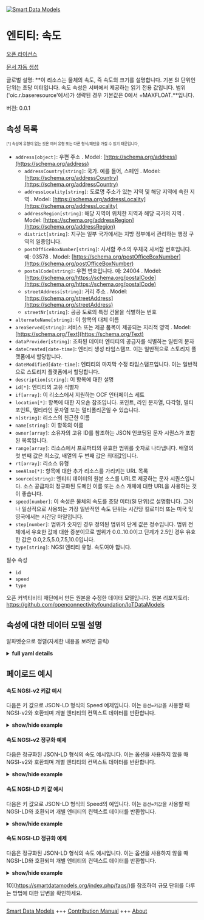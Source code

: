 <!-- 10-Header -->    
[![Smart Data Models](https://smartdatamodels.org/wp-content/uploads/2022/01/SmartDataModels_logo.png "Logo")](https://smartdatamodels.org)    
엔티티: 속도    
=======<!-- /10-Header -->    
<!-- 15-License -->    
[오픈 라이선스](https://github.com/smart-data-models//dataModel.OCF/blob/master/Speed/LICENSE.md)    
[문서 자동 생성](https://docs.google.com/presentation/d/e/2PACX-1vTs-Ng5dIAwkg91oTTUdt8ua7woBXhPnwavZ0FxgR8BsAI_Ek3C5q97Nd94HS8KhP-r_quD4H0fgyt3/pub?start=false&loop=false&delayms=3000#slide=id.gb715ace035_0_60)    
<!-- /15-License -->    
<!-- 20-Description -->    
글로벌 설명: **이 리소스는 물체의 속도, 즉 속도의 크기를 설명합니다. 기본 SI 단위인 단위는 초당 미터입니다. 속도 속성은 서버에서 제공하는 읽기 전용 값입니다. 범위('oic.r.baseresource'에서)가 생략된 경우 기본값은 0에서 +MAXFLOAT.**입니다.    
버전: 0.0.1    
<!-- /20-Description -->    
<!-- 30-PropertiesList -->    
## 속성 목록    
<sup><sub>[*] 속성에 유형이 없는 것은 여러 유형 또는 다른 형식/패턴을 가질 수 있기 때문입니다</sub></sup>.    
- `address[object]`: 우편 주소  . Model: [https://schema.org/address](https://schema.org/address)	- `addressCountry[string]`: 국가. 예를 들어, 스페인  . Model: [https://schema.org/addressCountry](https://schema.org/addressCountry)    
	- `addressLocality[string]`: 도로명 주소가 있는 지역 및 해당 지역에 속한 지역  . Model: [https://schema.org/addressLocality](https://schema.org/addressLocality)    
	- `addressRegion[string]`: 해당 지역이 위치한 지역과 해당 국가의 지역  . Model: [https://schema.org/addressRegion](https://schema.org/addressRegion)    
	- `district[string]`: 지구는 일부 국가에서는 지방 정부에서 관리하는 행정 구역의 일종입니다.      
	- `postOfficeBoxNumber[string]`: 사서함 주소의 우체국 사서함 번호입니다. 예: 03578  . Model: [https://schema.org/postOfficeBoxNumber](https://schema.org/postOfficeBoxNumber)    
	- `postalCode[string]`: 우편 번호입니다. 예: 24004  . Model: [https://schema.org/https://schema.org/postalCode](https://schema.org/https://schema.org/postalCode)    
	- `streetAddress[string]`: 거리 주소  . Model: [https://schema.org/streetAddress](https://schema.org/streetAddress)    
	- `streetNr[string]`: 공공 도로의 특정 건물을 식별하는 번호      
- `alternateName[string]`: 이 항목의 대체 이름  - `areaServed[string]`: 서비스 또는 제공 품목이 제공되는 지리적 영역  . Model: [https://schema.org/Text](https://schema.org/Text)- `dataProvider[string]`: 조화된 데이터 엔티티의 공급자를 식별하는 일련의 문자  - `dateCreated[date-time]`: 엔티티 생성 타임스탬프. 이는 일반적으로 스토리지 플랫폼에서 할당합니다.  - `dateModified[date-time]`: 엔티티의 마지막 수정 타임스탬프입니다. 이는 일반적으로 스토리지 플랫폼에서 할당합니다.  - `description[string]`: 이 항목에 대한 설명  - `id[*]`: 엔티티의 고유 식별자  - `if[array]`: 이 리소스에서 지원하는 OCF 인터페이스 세트  - `location[*]`: 항목에 대한 지오숀 참조입니다. 포인트, 라인 문자열, 다각형, 멀티포인트, 멀티라인 문자열 또는 멀티폴리곤일 수 있습니다.  - `n[string]`: 리소스의 친근한 이름  - `name[string]`: 이 항목의 이름  - `owner[array]`: 소유자의 고유 ID를 참조하는 JSON 인코딩된 문자 시퀀스가 포함된 목록입니다.  - `range[array]`: 리소스에서 프로퍼티의 유효한 범위를 숫자로 나타냅니다. 배열의 첫 번째 값은 최소값, 배열의 두 번째 값은 최대값입니다.  - `rt[array]`: 리소스 유형  - `seeAlso[*]`: 항목에 대한 추가 리소스를 가리키는 URL 목록  - `source[string]`: 엔티티 데이터의 원본 소스를 URL로 제공하는 문자 시퀀스입니다. 소스 공급자의 정규화된 도메인 이름 또는 소스 개체에 대한 URL을 사용하는 것이 좋습니다.  - `speed[number]`: 이 속성은 물체의 속도를 초당 미터(SI 단위)로 설명합니다. 그러나 일상적으로 사용되는 가장 일반적인 속도 단위는 시간당 킬로미터 또는 미국 및 영국에서는 시간당 마일입니다.  - `step[number]`: 범위가 숫자인 경우 정의된 범위의 단계 값은 정수입니다.  범위 전체에서 유효한 값에 대한 증분이므로 범위가 0.0..10.0이고 단계가 2.5인 경우 유효한 값은 0.0,2.5,5.0,7.5,10.0입니다.  - `type[string]`: NGSI 엔티티 유형. 속도여야 합니다.  <!-- /30-PropertiesList -->    
<!-- 35-RequiredProperties -->    
필수 속성    
- `id`  - `speed`  - `type`  <!-- /35-RequiredProperties -->    
<!-- 40-RequiredProperties -->    
오픈 커넥티비티 재단에서 만든 원본을 수정한 데이터 모델입니다. 원본 리포지토리: https://github.com/openconnectivityfoundation/IoTDataModels    
<!-- /40-RequiredProperties -->    
<!-- 50-DataModelHeader -->    
## 속성에 대한 데이터 모델 설명    
알파벳순으로 정렬(자세한 내용을 보려면 클릭)    
<!-- /50-DataModelHeader -->    
<!-- 60-ModelYaml -->    
<details><summary><strong>full yaml details</strong></summary>      
```yaml    
Speed:      
  description: 'This Resource describes the speed of an object, which is the magnitude of its velocity. The unit, which is the default SI unit, is metre per second. The speed Property is a read-only value that is provided by the server. When range (from ''oic.r.baseresource'') is omitted the default is 0 to +MAXFLOAT.'      
  properties:      
    address:      
      description: The mailing address      
      properties:      
        addressCountry:      
          description: 'The country. For example, Spain'      
          type: string      
          x-ngsi:      
            model: https://schema.org/addressCountry      
            type: Property      
        addressLocality:      
          description: 'The locality in which the street address is, and which is in the region'      
          type: string      
          x-ngsi:      
            model: https://schema.org/addressLocality      
            type: Property      
        addressRegion:      
          description: 'The region in which the locality is, and which is in the country'      
          type: string      
          x-ngsi:      
            model: https://schema.org/addressRegion      
            type: Property      
        district:      
          description: 'A district is a type of administrative division that, in some countries, is managed by the local government'      
          type: string      
          x-ngsi:      
            type: Property      
        postOfficeBoxNumber:      
          description: 'The post office box number for PO box addresses. For example, 03578'      
          type: string      
          x-ngsi:      
            model: https://schema.org/postOfficeBoxNumber      
            type: Property      
        postalCode:      
          description: 'The postal code. For example, 24004'      
          type: string      
          x-ngsi:      
            model: https://schema.org/https://schema.org/postalCode      
            type: Property      
        streetAddress:      
          description: The street address      
          type: string      
          x-ngsi:      
            model: https://schema.org/streetAddress      
            type: Property      
        streetNr:      
          description: Number identifying a specific property on a public street      
          type: string      
          x-ngsi:      
            type: Property      
      type: object      
      x-ngsi:      
        model: https://schema.org/address      
        type: Property      
    alternateName:      
      description: An alternative name for this item      
      type: string      
      x-ngsi:      
        type: Property      
    areaServed:      
      description: The geographic area where a service or offered item is provided      
      type: string      
      x-ngsi:      
        model: https://schema.org/Text      
        type: Property      
    dataProvider:      
      description: A sequence of characters identifying the provider of the harmonised data entity      
      type: string      
      x-ngsi:      
        type: Property      
    dateCreated:      
      description: Entity creation timestamp. This will usually be allocated by the storage platform      
      format: date-time      
      type: string      
      x-ngsi:      
        type: Property      
    dateModified:      
      description: Timestamp of the last modification of the entity. This will usually be allocated by the storage platform      
      format: date-time      
      type: string      
      x-ngsi:      
        type: Property      
    description:      
      description: A description of this item      
      type: string      
      x-ngsi:      
        type: Property      
    id:      
      anyOf:      
        - description: Identifier format of any NGSI entity      
          maxLength: 256      
          minLength: 1      
          pattern: ^[\w\-\.\{\}\$\+\*\[\]`|~^@!,:\\]+$      
          type: string      
          x-ngsi:      
            type: Property      
        - description: Identifier format of any NGSI entity      
          format: uri      
          type: string      
          x-ngsi:      
            type: Property      
      description: Unique identifier of the entity      
      x-ngsi:      
        type: Property      
    if:      
      description: The OCF Interface set supported by this Resource      
      items:      
        enum:      
          - oic.if.s      
          - oic.if.baseline      
        type: string      
      minItems: 1      
      readOnly: true      
      type: array      
      uniqueItems: true      
      x-ngsi:      
        type: Property      
    location:      
      description: 'Geojson reference to the item. It can be Point, LineString, Polygon, MultiPoint, MultiLineString or MultiPolygon'      
      oneOf:      
        - description: Geojson reference to the item. Point      
          properties:      
            bbox:      
              items:      
                type: number      
              minItems: 4      
              type: array      
            coordinates:      
              items:      
                type: number      
              minItems: 2      
              type: array      
            type:      
              enum:      
                - Point      
              type: string      
          required:      
            - type      
            - coordinates      
          title: GeoJSON Point      
          type: object      
          x-ngsi:      
            type: GeoProperty      
        - description: Geojson reference to the item. LineString      
          properties:      
            bbox:      
              items:      
                type: number      
              minItems: 4      
              type: array      
            coordinates:      
              items:      
                items:      
                  type: number      
                minItems: 2      
                type: array      
              minItems: 2      
              type: array      
            type:      
              enum:      
                - LineString      
              type: string      
          required:      
            - type      
            - coordinates      
          title: GeoJSON LineString      
          type: object      
          x-ngsi:      
            type: GeoProperty      
        - description: Geojson reference to the item. Polygon      
          properties:      
            bbox:      
              items:      
                type: number      
              minItems: 4      
              type: array      
            coordinates:      
              items:      
                items:      
                  items:      
                    type: number      
                  minItems: 2      
                  type: array      
                minItems: 4      
                type: array      
              type: array      
            type:      
              enum:      
                - Polygon      
              type: string      
          required:      
            - type      
            - coordinates      
          title: GeoJSON Polygon      
          type: object      
          x-ngsi:      
            type: GeoProperty      
        - description: Geojson reference to the item. MultiPoint      
          properties:      
            bbox:      
              items:      
                type: number      
              minItems: 4      
              type: array      
            coordinates:      
              items:      
                items:      
                  type: number      
                minItems: 2      
                type: array      
              type: array      
            type:      
              enum:      
                - MultiPoint      
              type: string      
          required:      
            - type      
            - coordinates      
          title: GeoJSON MultiPoint      
          type: object      
          x-ngsi:      
            type: GeoProperty      
        - description: Geojson reference to the item. MultiLineString      
          properties:      
            bbox:      
              items:      
                type: number      
              minItems: 4      
              type: array      
            coordinates:      
              items:      
                items:      
                  items:      
                    type: number      
                  minItems: 2      
                  type: array      
                minItems: 2      
                type: array      
              type: array      
            type:      
              enum:      
                - MultiLineString      
              type: string      
          required:      
            - type      
            - coordinates      
          title: GeoJSON MultiLineString      
          type: object      
          x-ngsi:      
            type: GeoProperty      
        - description: Geojson reference to the item. MultiLineString      
          properties:      
            bbox:      
              items:      
                type: number      
              minItems: 4      
              type: array      
            coordinates:      
              items:      
                items:      
                  items:      
                    items:      
                      type: number      
                    minItems: 2      
                    type: array      
                  minItems: 4      
                  type: array      
                type: array      
              type: array      
            type:      
              enum:      
                - MultiPolygon      
              type: string      
          required:      
            - type      
            - coordinates      
          title: GeoJSON MultiPolygon      
          type: object      
          x-ngsi:      
            type: GeoProperty      
      x-ngsi:      
        type: GeoProperty      
    n:      
      description: Friendly name of the Resource      
      maxLength: 64      
      readOnly: true      
      type: string      
      x-ngsi:      
        type: Property      
    name:      
      description: The name of this item      
      type: string      
      x-ngsi:      
        type: Property      
    owner:      
      description: A List containing a JSON encoded sequence of characters referencing the unique Ids of the owner(s)      
      items:      
        anyOf:      
          - description: Identifier format of any NGSI entity      
            maxLength: 256      
            minLength: 1      
            pattern: ^[\w\-\.\{\}\$\+\*\[\]`|~^@!,:\\]+$      
            type: string      
            x-ngsi:      
              type: Property      
          - description: Identifier format of any NGSI entity      
            format: uri      
            type: string      
            x-ngsi:      
              type: Property      
        description: Unique identifier of the entity      
        x-ngsi:      
          type: Property      
      type: array      
      x-ngsi:      
        type: Property      
    range:      
      description: 'The valid range for the Property in the Resource as a number. The first value in the array is the minimum value, the second value in the array is the maximum value'      
      items:      
        type: number      
      maxItems: 2      
      minItems: 2      
      readOnly: true      
      type: array      
      x-ngsi:      
        type: Property      
    rt:      
      description: The Resource Type      
      items:      
        enum:      
          - oic.r.speed      
        type: string      
      minItems: 1      
      readOnly: true      
      type: array      
      uniqueItems: true      
      x-ngsi:      
        type: Property      
    seeAlso:      
      description: list of uri pointing to additional resources about the item      
      oneOf:      
        - items:      
            format: uri      
            type: string      
          minItems: 1      
          type: array      
        - format: uri      
          type: string      
      x-ngsi:      
        type: Property      
    source:      
      description: 'A sequence of characters giving the original source of the entity data as a URL. Recommended to be the fully qualified domain name of the source provider, or the URL to the source object'      
      type: string      
      x-ngsi:      
        type: Property      
    speed:      
      description: 'This Property describes the speed of an object in metre per second (SI Unit). It should be noted, however, that the most common unit of speed everyday usage is the kilometre per hour or, in the US and the UK, miles per hour'      
      minimum: 0.0      
      readOnly: true      
      type: number      
      x-ngsi:      
        type: Property      
    step:      
      description: 'Step value across the defined range an integer when the range is a number.  This is the increment for valid values across the range; so if range is 0.0..10.0 and step is 2.5 then valid values are 0.0,2.5,5.0,7.5,10.0'      
      readOnly: true      
      type: number      
      x-ngsi:      
        type: Property      
    type:      
      description: NGSI entity type. It has to be Speed      
      enum:      
        - Speed      
      type: string      
      x-ngsi:      
        type: Property      
  required:      
    - speed      
    - id      
    - type      
  type: object      
  x-derived-from: https://raw.githubusercontent.com/openconnectivityfoundation/IoTDataModels/master/Speed.swagger.json      
  x-disclaimer: 'Redistribution and use in source and binary forms, with or without modification, are permitted  provided that the license conditions are met. Copyleft (c) 2022 Contributors to Smart Data Models Program'      
  x-license-url: https://github.com/smart-data-models/dataModel.OCF/blob/master/Speed/LICENSE.md      
  x-model-schema: https://smart-data-models.github.io/dataModel.OCF/Speed/schema.json      
  x-model-tags: OCF      
  x-version: 0.0.1      
```    
</details>      
<!-- /60-ModelYaml -->    
<!-- 70-MiddleNotes -->    
<!-- /70-MiddleNotes -->    
<!-- 80-Examples -->    
## 페이로드 예시    
#### 속도 NGSI-v2 키값 예시    
다음은 키 값으로 JSON-LD 형식의 Speed 예제입니다. 이는 `옵션=키값`을 사용할 때 NGSI-v2와 호환되며 개별 엔티티의 컨텍스트 데이터를 반환합니다.    
<details><summary><strong>show/hide example</strong></summary>      
```json  
{  
  "id": "urn:ngsi-ld:Speed:id:IWUQ:49277359",  
  "dateCreated": "2019-06-06T15:04:38Z",  
  "dateModified": "1973-01-31T23:49:09Z",  
  "source": "Including surface suggest note church others develop. Yard group bag question better represent southern.",  
  "name": "Worry without light off consumer from old. Indeed prevent hard respond success.",  
  "alternateName": "Culture outside view rate song key. Response before job if clearly visit claim. Good presi",  
  "description": "Occur wind fast. Board painting case main force value. Yourself mission blue set agency relate might.",  
  "dataProvider": "None from reflect agent c",  
  "owner": [  
    "urn:ngsi-ld:Speed:items:OPJL:54746889",  
    "urn:ngsi-ld:Speed:items:NKGZ:02642474"  
  ],  
  "seeAlso": [  
    "urn:ngsi-ld:Speed:items:ERQF:65897920"  
  ],  
  "location": {  
    "type": "Point",  
    "coordinates": [  
      -33.339846,  
      121.076645  
    ]  
  },  
  "address": {  
    "streetAddress": "Add animal travel citizen various best everything. Whether life rock account. Happen tal",  
    "addressLocality": "Image sit culture feel population. Someti",  
    "addressRegion": "Young about through debate community. Deep eight baby huge car want beyond. Some suggest live network car put.",  
    "addressCountry": "Rule spring recognize carry interview. Since requ",  
    "postalCode": "Wife total whole cultural. Term determine leader reduce gas marriage. Knowledge will radio scene.",  
    "postOfficeBoxNumber": "Beat situation reveal. Analysis few to bank a",  
    "streetNr": "Newspaper direction about person teach. To front picture book. Travel energy south cost mouth rise kid.",  
    "district": "Him reflec"  
  },  
  "areaServed": "Company case by particularly key open. Authority her himself interview lay. Garden cell question dark.",  
  "speed": 843.6,  
  "rt": [  
    "oic.r.speed"  
  ],  
  "n": "Idea respond both leave do",  
  "if": [  
    "oic.if.baseline"  
  ],  
  "range": [  
    159.3,  
    265.1  
  ],  
  "step": 879.9,  
  "type": "Speed"  
}  
```  
</details>    
#### 속도 NGSI-v2 정규화 예제    
다음은 정규화된 JSON-LD 형식의 속도 예시입니다. 이는 옵션을 사용하지 않을 때 NGSI-v2와 호환되며 개별 엔티티의 컨텍스트 데이터를 반환합니다.    
<details><summary><strong>show/hide example</strong></summary>      
```json  
{  
  "id": "urn:ngsi-ld:Speed:id:IWUQ:49277359",  
  "dateCreated": {  
    "type": "DateTime",  
    "value": "2019-06-06T15:04:38Z"  
  },  
  "dateModified": {  
    "type": "DateTime",  
    "value": "1973-01-31T23:49:09Z"  
  },  
  "source": {  
    "type": "Text",  
    "value": "Including surface suggest note church others develop. Yard group bag question better represent southern."  
  },  
  "name": {  
    "type": "Text",  
    "value": "Worry without light off consumer from old. Indeed prevent hard respond success."  
  },  
  "alternateName": {  
    "type": "Text",  
    "value": "Culture outside view rate song key. Response before job if clearly visit claim. Good presi"  
  },  
  "description": {  
    "type": "Text",  
    "value": "Occur wind fast. Board painting case main force value. Yourself mission blue set agency relate might."  
  },  
  "dataProvider": {  
    "type": "Text",  
    "value": "None from reflect agent c"  
  },  
  "owner": {  
    "type": "StructuredValue",  
    "value": [  
      "urn:ngsi-ld:Speed:items:OPJL:54746889",  
      "urn:ngsi-ld:Speed:items:NKGZ:02642474"  
    ]  
  },  
  "seeAlso": {  
    "type": "StructuredValue",  
    "value": [  
      "urn:ngsi-ld:Speed:items:ERQF:65897920"  
    ]  
  },  
  "location": {  
    "type": "geo:json",  
    "value": {  
      "type": "Point",  
      "coordinates": [  
        -33.339846,  
        121.076645  
      ]  
    }  
  },  
  "address": {  
    "type": "StructuredValue",  
    "value": {  
      "streetAddress": "Add animal travel citizen various best everything. Whether life rock account. Happen tal",  
      "addressLocality": "Image sit culture feel population. Someti",  
      "addressRegion": "Young about through debate community. Deep eight baby huge car want beyond. Some suggest live network car put.",  
      "addressCountry": "Rule spring recognize carry interview. Since requ",  
      "postalCode": "Wife total whole cultural. Term determine leader reduce gas marriage. Knowledge will radio scene.",  
      "postOfficeBoxNumber": "Beat situation reveal. Analysis few to bank a",  
      "streetNr": "Newspaper direction about person teach. To front picture book. Travel energy south cost mouth rise kid.",  
      "district": "Him reflec"  
    }  
  },  
  "areaServed": {  
    "type": "Text",  
    "value": "Company case by particularly key open. Authority her himself interview lay. Garden cell question dark."  
  },  
  "speed": {  
    "type": "Number",  
    "value": 843.6  
  },  
  "rt": {  
    "type": "StructuredValue",  
    "value": [  
      "oic.r.speed"  
    ]  
  },  
  "n": {  
    "type": "Text",  
    "value": "Idea respond both leave do"  
  },  
  "if": {  
    "type": "StructuredValue",  
    "value": [  
      "oic.if.baseline"  
    ]  
  },  
  "range": {  
    "type": "StructuredValue",  
    "value": [  
      159.3,  
      265.1  
    ]  
  },  
  "step": {  
    "type": "Number",  
    "value": 879.9  
  },  
  "type": "Speed"  
}  
```  
</details>    
#### 속도 NGSI-LD 키 값 예시    
다음은 키 값으로 JSON-LD 형식의 Speed의 예입니다. 이는 `옵션=키값`을 사용할 때 NGSI-LD와 호환되며 개별 엔티티의 컨텍스트 데이터를 반환합니다.    
<details><summary><strong>show/hide example</strong></summary>      
```json  
{  
  "id": "urn:ngsi-ld:Speed:id:IWUQ:49277359",  
  "dateCreated": "2019-06-06T15:04:38Z",  
  "dateModified": "1973-01-31T23:49:09Z",  
  "source": "Including surface suggest note church others develop. Yard group bag question better represent southern.",  
  "name": "Worry without light off consumer from old. Indeed prevent hard respond success.",  
  "alternateName": "Culture outside view rate song key. Response before job if clearly visit claim. Good presi",  
  "description": "Occur wind fast. Board painting case main force value. Yourself mission blue set agency relate might.",  
  "dataProvider": "None from reflect agent c",  
  "owner": [  
    "urn:ngsi-ld:Speed:items:OPJL:54746889",  
    "urn:ngsi-ld:Speed:items:NKGZ:02642474"  
  ],  
  "seeAlso": [  
    "urn:ngsi-ld:Speed:items:ERQF:65897920"  
  ],  
  "location": {  
    "type": "Point",  
    "coordinates": [  
      -33.339846,  
      121.076645  
    ]  
  },  
  "address": {  
    "streetAddress": "Add animal travel citizen various best everything. Whether life rock account. Happen tal",  
    "addressLocality": "Image sit culture feel population. Someti",  
    "addressRegion": "Young about through debate community. Deep eight baby huge car want beyond. Some suggest live network car put.",  
    "addressCountry": "Rule spring recognize carry interview. Since requ",  
    "postalCode": "Wife total whole cultural. Term determine leader reduce gas marriage. Knowledge will radio scene.",  
    "postOfficeBoxNumber": "Beat situation reveal. Analysis few to bank a",  
    "streetNr": "Newspaper direction about person teach. To front picture book. Travel energy south cost mouth rise kid.",  
    "district": "Him reflec"  
  },  
  "areaServed": "Company case by particularly key open. Authority her himself interview lay. Garden cell question dark.",  
  "speed": 843.6,  
  "rt": [  
    "oic.r.speed"  
  ],  
  "n": "Idea respond both leave do",  
  "if": [  
    "oic.if.baseline"  
  ],  
  "range": [  
    159.3,  
    265.1  
  ],  
  "step": 879.9,  
  "type": "Speed",  
  "@context": [  
    "https://smartdatamodels.org/context.jsonld"  
  ]  
}  
```  
</details>    
#### 속도 NGSI-LD 정규화 예제    
다음은 정규화된 JSON-LD 형식의 속도 예시입니다. 이는 옵션을 사용하지 않을 때 NGSI-LD와 호환되며 개별 엔티티의 컨텍스트 데이터를 반환합니다.    
<details><summary><strong>show/hide example</strong></summary>      
```json  
{  
    "id": "urn:ngsi-ld:Speed:id:IWUQ:49277359",  
    "dateCreated": {  
        "type": "Property",  
        "value": {  
            "@type": "DateTime",  
            "@value": "2019-06-06T15:04:38Z"  
        }  
    },  
    "dateModified": {  
        "type": "Property",  
        "value": {  
            "@type": "DateTime",  
            "@value": "1973-01-31T23:49:09Z"  
        }  
    },  
    "source": {  
        "type": "Property",  
        "value": "Including surface suggest note church others develop. Yard group bag question better represent southern."  
    },  
    "name": {  
        "type": "Property",  
        "value": "Worry without light off consumer from old. Indeed prevent hard respond success."  
    },  
    "alternateName": {  
        "type": "Property",  
        "value": "Culture outside view rate song key. Response before job if clearly visit claim. Good presi"  
    },  
    "description": {  
        "type": "Property",  
        "value": "Occur wind fast. Board painting case main force value. Yourself mission blue set agency relate might."  
    },  
    "dataProvider": {  
        "type": "Property",  
        "value": "None from reflect agent c"  
    },  
    "owner": {  
        "type": "Property",  
        "value": [  
            "urn:ngsi-ld:Speed:items:OPJL:54746889",  
            "urn:ngsi-ld:Speed:items:NKGZ:02642474"  
        ]  
    },  
    "seeAlso": {  
        "type": "Property",  
        "value": [  
            "urn:ngsi-ld:Speed:items:ERQF:65897920"  
        ]  
    },  
    "location": {  
        "type": "GeoProperty",  
        "value": {  
            "type": "Point",  
            "coordinates": [  
                -33.339846,  
                121.076645  
            ]  
        }  
    },  
    "address": {  
        "type": "Property",  
        "value": {  
            "streetAddress": "Add animal travel citizen various best everything. Whether life rock account. Happen tal",  
            "addressLocality": "Image sit culture feel population. Someti",  
            "addressRegion": "Young about through debate community. Deep eight baby huge car want beyond. Some suggest live network car put.",  
            "addressCountry": "Rule spring recognize carry interview. Since requ",  
            "postalCode": "Wife total whole cultural. Term determine leader reduce gas marriage. Knowledge will radio scene.",  
            "postOfficeBoxNumber": "Beat situation reveal. Analysis few to bank a",  
            "streetNr": "Newspaper direction about person teach. To front picture book. Travel energy south cost mouth rise kid.",  
            "district": "Him reflec"  
        }  
    },  
    "areaServed": {  
        "type": "Property",  
        "value": "Company case by particularly key open. Authority her himself interview lay. Garden cell question dark."  
    },  
    "speed": {  
        "type": "Property",  
        "value": 843.6  
    },  
    "rt": {  
        "type": "Property",  
        "value": [  
            "oic.r.speed"  
        ]  
    },  
    "n": {  
        "type": "Property",  
        "value": "Idea respond both leave do"  
    },  
    "if": {  
        "type": "Property",  
        "value": [  
            "oic.if.baseline"  
        ]  
    },  
    "range": {  
        "type": "Property",  
        "value": [  
            159.3,  
            265.1  
        ]  
    },  
    "step": {  
        "type": "Property",  
        "value": 879.9  
    },  
    "type": "Speed",  
    "@context": [  
        "https://smartdatamodels.org/context.jsonld"  
    ]  
}  
```  
</details><!-- /80-Examples -->    
<!-- 90-FooterNotes -->    
<!-- /90-FooterNotes -->    
<!-- 95-Units -->    
10](https://smartdatamodels.org/index.php/faqs/)를 참조하여 규모 단위를 다루는 방법에 대한 답변을 확인하세요.    
<!-- /95-Units -->    
<!-- 97-LastFooter -->    
---    
[Smart Data Models](https://smartdatamodels.org) +++ [Contribution Manual](https://bit.ly/contribution_manual) +++ [About](https://bit.ly/Introduction_SDM)<!-- /97-LastFooter -->    
